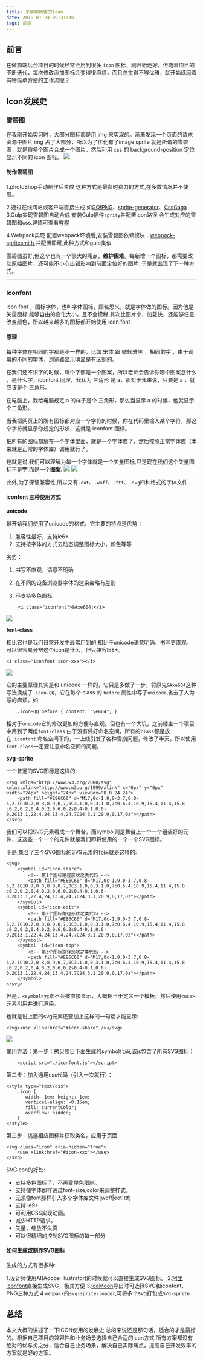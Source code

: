 ```yaml
---
title: 来聊聊优雅的Icon
date: 2019-01-24 09:31:38
tags: 前端
---
```



## 前言
在做前端后台项目的时候经常会用到很多 `icon` 图标，刚开始还好，但随着项目的不断迭代，每次修改添加图标会变得很麻烦，而且总觉得不够优雅，就开始琢磨着有啥简单方便的工作流呢？


## Icon发展史

### 雪碧图
在我刚开始实习时，大部分图标都是用 img 来实现的。渐渐发现一个页面的请求资源中图片 img 占了大部分，所以为了优化有了image sprite 就是所谓的雪碧图，就是将多个图片合成一个图片，然后利用 css 的 background-position 定位显示不同的 icon 图标。
![](https://i.imgur.com/QrDbmyK.png)

#### 制作雪碧图

1.photoShop手动制作后生成
  这种方式是最费时费力的方式,在多数情况并不使用。

2.通过在线网站或客户端直接生成
  如[GO!PNG](http://alloyteam.github.io/gopng/###)、[sprite-generator](https://www.toptal.com/developers/css/sprite-generator)、[CssGaga](http://www.99css.com/cssgaga/)	
3.Gulp实现雪碧图自动合成
  安装Gulp插件`sprity`并配置icon路径,会生成对应的雪碧图和css,详情可查看[教程](https://segmentfault.com/a/1190000002910313)

4.Webpack实现
  配置webpack环境后,安装雪碧图依赖模块：[webpack-spritesmith](https://www.npmjs.com/package/webpack-spritesmith),并配置即可,此种方式和gulp类似
	

雪碧图虽好,但这个也有一个很大的痛点，**维护困难**。每新增一个图标，都需要改动原始图片，还可能不小心出错影响到前面定位好的图片.
于是就出现了下一种方式。

---


### Iconfont

icon font ，图标字体，也叫字体图标，顾名思义，就是字体做的图标。因为他是矢量图标,能够自由的变化大小，且不会模糊,其次比图片小，加载快，还能够任意改变颜色，所以越来越多的图标都开始使用 icon font

#### 原理
每种字体在相同的字都是不一样的，比如 宋体 跟 微软雅黑 ，相同的字 ，由于调用的不同的字体，浏览器显示明显是有区别的。

在我们还不识字的时候，每个字都是一个图案，所以老师会告诉你哪个图案念什么 ，是什么字，iconfont 同理，我认为 三角形 是 a，那对于我来说，只要是 a ，就应该是个 三角形。

在电脑上，我给电脑规定 a 的样子是个 三角形，那么当显示 a 的时候，他就显示个三角形。

当我把网页上的所有图标都对应一个字符的时候，你在代码里输入某个字符，那这个字符就显示你规定的形状，这就是 iconfont 图标。

把所有的图标都放在一个字体里面，就是一个字体库了，然后按照正常字体库（本来就是正常的字体库）调用就行了。

也就是说,我们可以理解为每一个字体就是一个矢量图标,只是现在我们这个矢量图标不是**字**,而是一个**图案**.
![](https://i.imgur.com/U7aQO1i.gif)
![](https://i.imgur.com/FtkFFNC.png)


此外,为了保证兼容性,所以又有`.eot`、`.woff`、`.ttf`、`.svg`四种格式的字体文件.



#### iconfont 三种使用方式

**unicode**

最开始我们使用了unicode的格式，它主要的特点是优势：

1. 兼容性最好，支持ie6+
2. 支持按字体的方式去动态调整图标大小，颜色等等

劣势：

1. 书写不直观，语意不明确
2. 在不同的设备浏览器字体的渲染会略有差别
3. 不支持多色图标



		<i class="iconfont">&#xe604;</i>

![](https://i.imgur.com/gmBCWBw.png)


**font-class**

相比它也是我们日常开发中最常用到的,相比于unicode语意明确，书写更直观。可以很容易分辨这个icon是什么，但只兼容IE8+。

	<i class="iconfont icon-xxx"></i>


![](https://i.imgur.com/ySVgFUc.png)


它的主要原理其实是和 unicode 一样的，它只是多做了一步，将原先`&#xe604`这种写法换成了`.icon-QQ`，它在每个 class 的 `before` 属性中写了`unicode`,省去了人为写的麻烦。如 

		.icon-QQ:before { content: "\e604"; }


相对于`unicode`它的修改更加的方便与直观。但也有一个大坑，之前楼主一个项目中用到了两组`font-class` 由于没有做好命名空间，所有的`class`都是放在`.iconfont` 命名空间下的，一上线引发了各种雪崩问题，修改了半天，所以使用`font-class`一定要注意命名空间的问题。



**svg-sprite**



一个普通的SVG图标是这样的:

	<svg xmlns="http://www.w3.org/2000/svg" xmlns:xlink="http://www.w3.org/1999/xlink" x="0px" y="0px" width="24px" height="24px" viewBox="0 0 24 24"> 
		<path fill="#E86C60" d="M17,0c-1.9,0-3.7,0.8-5,2.1C10.7,0.8,8.9,0,7,0C3.1,0,0,3.1,0,7c0,6.4,10.9,15.4,11.4,15.8 c0.2,0.2,0.4,0.2,0.6,0.2s0.4-0.1,0.6-0.2C13.1,22.4,24,13.4,24,7C24,3.1,20.9,0,17,0z"></path>
	</svg>

我们可以把SVG元素看成一个舞台，而symbol则是舞台上一个一个组装好的元件，这这些一个一个的元件就是我们即将使用的一个一个SVG图标。

于是,集合了三个SVG图标的SVG元素的代码就是这样的:

	<svg>
	    <symbol id="icon-share">
	        <!-- 第1个图标路径形状之类代码 -->
			<path fill="#E86C60" d="M17,0c-1.9,0-3.7,0.8-5,2.1C10.7,0.8,8.9,0,7,0C3.1,0,0,3.1,0,7c0,6.4,10.9,15.4,11.4,15.8 c0.2,0.2,0.4,0.2,0.6,0.2s0.4-0.1,0.6-0.2C13.1,22.4,24,13.4,24,7C24,3.1,20.9,0,17,0z"></path>
	    </symbol>
	    <symbol id="icon-edit">
	        <!-- 第2个图标路径形状之类代码 -->
			<path fill="#E86C60" d="M17,0c-1.9,0-3.7,0.8-5,2.1C10.7,0.8,8.9,0,7,0C3.1,0,0,3.1,0,7c0,6.4,10.9,15.4,11.4,15.8 c0.2,0.2,0.4,0.2,0.6,0.2s0.4-0.1,0.6-0.2C13.1,22.4,24,13.4,24,7C24,3.1,20.9,0,17,0z"></path>
	    </symbol>
	    <symbol  id="icon-top">
	        <!-- 第3个图标路径形状之类代码 -->
			<path fill="#E86C60" d="M17,0c-1.9,0-3.7,0.8-5,2.1C10.7,0.8,8.9,0,7,0C3.1,0,0,3.1,0,7c0,6.4,10.9,15.4,11.4,15.8 c0.2,0.2,0.4,0.2,0.6,0.2s0.4-0.1,0.6-0.2C13.1,22.4,24,13.4,24,7C24,3.1,20.9,0,17,0z"></path>
	    </symbol>
	</svg>
	


但是，`<symbol>`元素不会被直接显示，大概相当于定义一个模板，然后使用`<use>`元素引用并进行渲染。

也就是说上面的svg元素还要加上这样的一句话才能显示:
	
	<svg><use xlink:href="#icon-share" /></svg>



![](https://i.imgur.com/uYBI3Mv.png)

使用方法：第一步：拷贝项目下面生成的symbol代码,该js包含了所有SVG图标：

		<script src="./iconfont.js"></script>

第二步：加入通用css代码（引入一次就行）：

	<style type="text/css">
	    .icon {
	       width: 1em; height: 1em;
	       vertical-align: -0.15em;
	       fill: currentColor;
	       overflow: hidden;
	    }
	</style>

第三步：挑选相应图标并获取类名，应用于页面：


	<svg class="icon" aria-hidden="true">
	    <use xlink:href="#icon-xxx"></use>
	</svg>



SVGIcon的好处:

- 支持多色图标了，不再受单色限制。
- 支持像字体那样通过font-size,color来调整样式。
- 无须像font那样引入多个字体库文件(woff|eot|ttf)
- 支持 ie9+
- 可利用CSS实现动画。
- 减少HTTP请求。
- 矢量，缩放不失真
- 可以很精细的控制SVG图标的每一部分


#### 如何生成或制作SVG图标


生成的方式有很多种:

1.设计师使用AI(Adobe illustrator)的时候就可以直接生成SVG图标。
2.[阿里iconfont](http://iconfont.cn)直接生成SVG，极其方便
3.[IcoMoon](https://icomoon.io/)导出时可选择SVG和iconfont、PNG三种方式
4.`webpack`的`svg-sprite-loader`,可将多个svg打包成`SVG-sprite`




## 总结
本文大概的讲述了一下ICON使用的发展史
总的来说还是那句话，适合的才是最好的。根据自己项目的兼容性和业务场景选择自己合适的icon方式,所有方案都没有绝对的优与劣之分，适合自己业务场景，解决自己实际痛点，提高自己开发效率的方案就是好的方案。